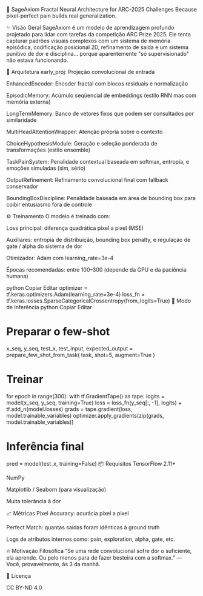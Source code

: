 🧠 SageAxiom
Fractal Neural Architecture for ARC-2025 Challenges
Because pixel-perfect pain builds real generalization.

✨ Visão Geral
SageAxiom é um modelo de aprendizagem profundo projetado para lidar com tarefas da competição ARC Prize 2025. Ele tenta capturar padrões visuais complexos com um sistema de memória episódica, codificação posicional 2D, refinamento de saída e um sistema punitivo de dor e disciplina... porque aparentemente "só supervisionado" não estava funcionando.

🧬 Arquitetura
early_proj: Projeção convolucional de entrada

EnhancedEncoder: Encoder fractal com blocos residuais e normalização

EpisodicMemory: Acúmulo seqüencial de embeddings (estilo RNN mas com memória externa)

LongTermMemory: Banco de vetores fixos que podem ser consultados por similaridade

MultiHeadAttentionWrapper: Atenção própria sobre o contexto

ChoiceHypothesisModule: Geração e seleção ponderada de transformações (estilo ensemble)

TaskPainSystem: Penalidade contextual baseada em softmax, entropia, e emoções simuladas (sim, sério)

OutputRefinement: Refinamento convolucional final com fallback conservador

BoundingBoxDiscipline: Penalidade baseada em área de bounding box para coibir entusiasmo fora de controle

⚙️ Treinamento
O modelo é treinado com:

Loss principal: diferença quadrática pixel a pixel (MSE)

Auxiliares: entropia de distribuição, bounding box penalty, e regulação de gate / alpha do sistema de dor

Otimizador: Adam com learning_rate=3e-4

Épocas recomendadas: entre 100–300 (depende da GPU e da paciência humana)

python
Copiar
Editar
optimizer = tf.keras.optimizers.Adam(learning_rate=3e-4)
loss_fn = tf.keras.losses.SparseCategoricalCrossentropy(from_logits=True)
🧪 Modo de Inferência
python
Copiar
Editar
# Preparar o few-shot
x_seq, y_seq, test_x, test_input, expected_output = prepare_few_shot_from_task(
    task, shot=5, augment=True
)

# Treinar
for epoch in range(300):
    with tf.GradientTape() as tape:
        logits = model(x_seq, y_seq, training=True)
        loss = loss_fn(y_seq[:, -1], logits) + tf.add_n(model.losses)
    grads = tape.gradient(loss, model.trainable_variables)
    optimizer.apply_gradients(zip(grads, model.trainable_variables))

# Inferência final
pred = model(test_x, training=False)
📦 Requisitos
TensorFlow 2.11+

NumPy

Matplotlib / Seaborn (para visualização)

Muita tolerância à dor

📈 Métricas
Pixel Accuracy: acurácia pixel a pixel

Perfect Match: quantas saídas foram idênticas à ground truth

Logs de atributos internos como: pain, exploration, alpha, gate, etc.

🔥 Motivação Filosófica
“Se uma rede convolucional sofre dor o suficiente, ela aprende. Ou pelo menos para de fazer besteira com a softmax.”
— Você, provavelmente, às 3 da manhã.

🧼 Licença

CC BY-ND 4.0
